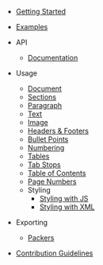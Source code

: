* [Getting Started](/)

* [Examples](examples.md)

* API

    * [Documentation](https://docx.js.org/api/)

* Usage

	* [Document](usage/document.md)
    * [Sections](usage/sections.md)
	* [Paragraph](usage/paragraph.md)
	* [Text](usage/text.md)
	* [Image](usage/images.md)
	* [Headers & Footers](usage/headers-and-footers.md)
	* [Bullet Points](usage/bullet-points.md)
    * [Numbering](usage/numbering.md)
    * [Tables](usage/tables.md)
	* [Tab Stops](usage/tab-stops.md)
    * [Table of Contents](usage/table-of-contents.md)
    * [Page Numbers](usage/page-numbers.md)
	* Styling
        * [Styling with JS](usage/styling-with-js.md)
        * [Styling with XML](usage/styling-with-xml.md)
* Exporting

    * [Packers](usage/packers.md)

* [Contribution Guidelines](contribution-guidelines.md)

